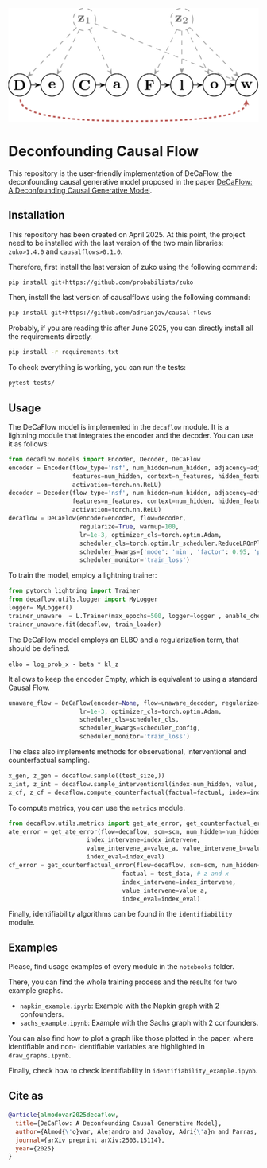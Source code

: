 ![Banner](assets/decaflow_banner.svg)

Deconfounding Causal Flow
============
This repository is the user-friendly implementation of DeCaFlow, the deconfounding causal generative model
proposed in the paper [DeCaFlow: A Deconfounding Causal Generative Model](https://arxiv.org/abs/2503.15114).



## Installation
This repository has been created on April 2025.
At this point, the project need to be installed with the last version of the two main libraries: ``zuko>1.4.0`` and ``causalflows>0.1.0``.

Therefore, first install the last version of zuko using the following command:
```bash
pip install git+https://github.com/probabilists/zuko
```

Then, install the last version of causalflows using the following command:
```bash
pip install git+https://github.com/adrianjav/causal-flows
```

Probably, if you are reading this after June 2025, you can directly install all the requirements directly.

```bash
pip install -r requirements.txt
```

To check everything is working, you can run the tests:
```bash
pytest tests/
```



## Usage
The DeCaFlow model is implemented in the `decaflow` module.
It is a lightning module that integrates the encoder and the decoder.
You can use it as follows:
```python
from decaflow.models import Encoder, Decoder, DeCaFlow
encoder = Encoder(flow_type='nsf', num_hidden=num_hidden, adjacency=adjacency,
                  features=num_hidden, context=n_features, hidden_features=[64, 64],
                  activation=torch.nn.ReLU)
decoder = Decoder(flow_type='nsf', num_hidden=num_hidden, adjacency=adjacency,
                  features=n_features, context=num_hidden, hidden_features=[64, 64, 64],
                  activation=torch.nn.ReLU)
decaflow = DeCaFlow(encoder=encoder, flow=decoder,
                    regularize=True, warmup=100,
                    lr=1e-3, optimizer_cls=torch.optim.Adam,
                    scheduler_cls=torch.optim.lr_scheduler.ReduceLROnPlateau,
                    scheduler_kwargs={'mode': 'min', 'factor': 0.95, 'patience': 50, 'verbose': True, 'cooldown':0},
                    scheduler_monitor='train_loss')
```

To train the model, employ a lightning trainer:
```python
from pytorch_lightning import Trainer
from decaflow.utils.logger import MyLogger
logger= MyLogger()
trainer_unaware  = L.Trainer(max_epochs=500, logger=logger , enable_checkpointing=False, log_every_n_steps=len(train_loader)-1)
trainer_unaware.fit(decaflow, train_loader)
```

The DeCaFlow model employs an ELBO and a regularization term, that should be defined.

```elbo = log_prob_x - beta * kl_z```

It allows to keep the encoder Empty, which is equivalent to using a standard Causal Flow.

```python
unaware_flow = DeCaFlow(encoder=None, flow=unaware_decoder, regularize=False,
                    lr=1e-3, optimizer_cls=torch.optim.Adam,
                    scheduler_cls=scheduler_cls,
                    scheduler_kwargs=scheduler_config,
                    scheduler_monitor='train_loss')
```

The class also implements methods for observational, interventional and counterfactual sampling.
```python
x_gen, z_gen = decaflow.sample((test_size,))
x_int, z_int = decaflow.sample_interventional(index-num_hidden, value, (test_size, ))
x_cf, z_cf = decaflow.compute_counterfactual(factual=factual, index=index_intervene, value=value])
```

To compute metrics, you can use the `metrics` module.

```python
from decaflow.utils.metrics import get_ate_error, get_counterfactual_error
ate_error = get_ate_error(flow=decaflow, scm=scm, num_hidden=num_hidden,
                      index_intervene=index_intervene,
                      value_intervene_a=value_a, value_intervene_b=value_b,
                      index_eval=index_eval)
cf_error = get_counterfactual_error(flow=decaflow, scm=scm, num_hidden=num_hidden,
                                factual = test_data, # z and x
                                index_intervene=index_intervene,
                                value_intervene=value_a,
                                index_eval=index_eval)
```

Finally, identifiability algorithms can be found in the `identifiability` module.

## Examples

Please, find usage examples of every module in the `notebooks` folder.

There, you can find the whole training process and the results for two example graphs.
- `napkin_example.ipynb`: Example with the Napkin graph with 2 confounders.
- `sachs_example.ipynb`: Example with the Sachs graph with 2 confounders.

You can also find how to plot a graph like those plotted in the paper, where identifiable and non-
identifiable variables are highlighted in `draw_graphs.ipynb`.

Finally, check how to check identifiability in `identifiability_example.ipynb`.

## Cite as
```bibtex
@article{almodovar2025decaflow,
  title={DeCaFlow: A Deconfounding Causal Generative Model},
  author={Almod{\'o}var, Alejandro and Javaloy, Adri{\'a}n and Parras, Juan and Zazo, Santiago and Valera, Isabel},
  journal={arXiv preprint arXiv:2503.15114},
  year={2025}
}